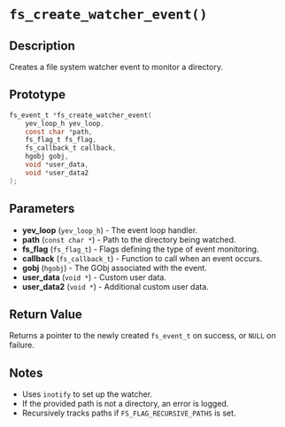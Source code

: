# `fs_create_watcher_event()`

## Description
Creates a file system watcher event to monitor a directory.

## Prototype
```c
fs_event_t *fs_create_watcher_event(
    yev_loop_h yev_loop,
    const char *path,
    fs_flag_t fs_flag,
    fs_callback_t callback,
    hgobj gobj,
    void *user_data,
    void *user_data2
);
```

## Parameters
- **yev_loop** (`yev_loop_h`) - The event loop handler.
- **path** (`const char *`) - Path to the directory being watched.
- **fs_flag** (`fs_flag_t`) - Flags defining the type of event monitoring.
- **callback** (`fs_callback_t`) - Function to call when an event occurs.
- **gobj** (`hgobj`) - The GObj associated with the event.
- **user_data** (`void *`) - Custom user data.
- **user_data2** (`void *`) - Additional custom user data.

## Return Value
Returns a pointer to the newly created `fs_event_t` on success, or `NULL` on failure.

## Notes
- Uses `inotify` to set up the watcher.
- If the provided path is not a directory, an error is logged.
- Recursively tracks paths if `FS_FLAG_RECURSIVE_PATHS` is set.
